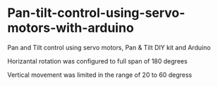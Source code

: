 # Pan-tilt-control-using-servo-motors-with-arduino

Pan and Tilt control using servo motors, Pan & Tilt DIY kit and Arduino


Horizantal rotation was configured to full span of 180 degrees

Vertical movement was limited in the range of 20 to 60 degress
